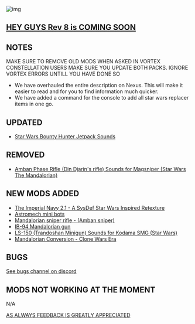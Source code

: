 ![img](https://s11.gifyu.com/images/SgCoI.png)

## [HEY GUYS Rev 8 is COMING SOON](https://)

## NOTES

MAKE SURE TO REMOVE OLD MODS WHEN ASKED IN VORTEX
CONSTELLATION USERS MAKE SURE YOU UPDATE BOTH PACKS. IGNORE VORTEX ERRORS UNTILL YOU HAVE DONE SO

- We have overhauled the entire description on Nexus. This will make it easier to read and for you to find information much quicker.
- We have added a command for the console to add all star wars replacer items in one go.

## UPDATED

- [Star Wars Bounty Hunter Jetpack Sounds](https://www.nexusmods.com/starfield/mods/2154)

## REMOVED

- [Amban Phase Rifle (Din Djarin's rifle) Sounds for Magsniper (Star Wars The Mandalorian)](https://www.nexusmods.com/starfield/mods/5028)

## NEW MODS ADDED

- [The Imperial Navy 2.1 - A SysDef Star Wars Inspired Retexture](https://www.nexusmods.com/starfield/mods/4902?tab=description)
- [Astromech mini bots](https://www.nexusmods.com/starfield/mods/5056?tab=description)
- [Mandalorian sniper rifle - (Amban sniper)](https://www.nexusmods.com/starfield/mods/4957?tab=description)
- [IB-94 Mandalorian gun](https://www.nexusmods.com/starfield/mods/5022?tab=description)
- [LS-150 (Trandoshan Minigun) Sounds for Kodama SMG (Star Wars)](https://www.nexusmods.com/starfield/mods/5256?tab=description)
- [Mandalorian Conversion - Clone Wars Era](https://www.nexusmods.com/starfield/mods/4783?tab=description)

## BUGS

[See bugs channel on discord](https://discord.gg/xZNztPjA2u)

## MODS NOT WORKING AT THE MOMENT

N/A

[AS ALWAYS FEEDBACK IS GREATLY APPRECIATED](https://)
